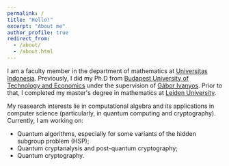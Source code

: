 ```yaml
---
permalink: /
title: "Hello!"
excerpt: "About me"
author_profile: true
redirect_from:
  - /about/
  - /about.html
---
```

I am a faculty member in the department of mathematics at [Universitas Indonesia](https://www.ui.ac.id). Previously, I did my Ph.D from [Budapest University of Technology and Economics](https://www.bme.hu/en) under the supervision of [Gábor Ivanyos](http://old.sztaki.hu/~ivanyos/). Prior to that, I completed my master's degree in mathematics at [Leiden University](https://www.universiteitleiden.nl/en/education/study-programmes/master/mathematics/algebra-geometry-and-number-theory).

My reasearch interests lie in computational algebra and its applications in computer science (particularly, in quantum computing and cryptography). Currently, I am working on:
* Quantum algorithms, especially for some variants of the hidden subgroup problem (HSP);
* Quantum cryptanalysis and post-quantum cryptography;
* Quantum cryptography.
